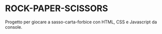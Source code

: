 # ROCK-PAPER-SCISSORS
Progetto per giocare a sasso-carta-forbice con HTML, CSS e Javascript da console.